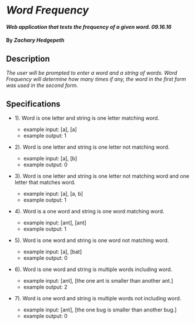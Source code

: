 # _Word Frequency_

#### _Web application that tests the frequency of a given word. 09.16.16_

#### By _**Zachary Hedgepeth**_

## Description
_The user will be prompted to enter a word and a string of words. Word Frequency will determine how many times if any, the word in the first form was used in the second form._

## Specifications
* 1). Word is one letter and string is one letter matching word.
  + example input: [a], [a]
  + example output: 1

* 2). Word is one letter and string is one letter not matching word.
  + example input: [a], [b]
  + example output: 0

* 3). Word is one letter and string is one letter not matching word and one letter that matches word.
  + example input: [a], [a, b]
  + example output: 1

* 4). Word is a one word and string is one word matching word.
  + example input: [ant], [ant]
  + example output: 1

* 5). Word is one word and string is one word not matching word.
  + example input: [a], [bat]
  + example output: 0

* 6). Word is one word and string is multiple words including word.
  + example input: [ant], [the one ant is smaller than another ant.]
  + example output: 2

* 7). Word is one word and string is multiple words not including word.
  + example input: [ant], [the one bug is smaller than another bug.]
  + example output: 0
